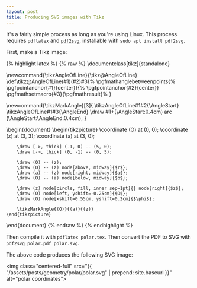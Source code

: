 ```yaml
---
layout: post
title: Producing SVG images with Tikz
---
```

<!-- Custom styles for the images -->
<link rel="stylesheet" href="{{ "/assets/styles/images.css" | prepend: site.baseurl }}">

It's a fairly simple process as long as you're using Linux. This process requires `pdflatex` and [`pdf2svg`](https://github.com/dawbarton/pdf2svg), installable with `sudo apt install pdf2svg`.

First, make a Tikz image:

{% highlight latex %}
{% raw %}
\documentclass[tikz]{standalone}

\newcommand{\tikzAngleOfLine}{\tikz@AngleOfLine}
    \def\tikz@AngleOfLine(#1)(#2)#3{%
        \pgfmathanglebetweenpoints{%
        \pgfpointanchor{#1}{center}}{%
        \pgfpointanchor{#2}{center}}
    \pgfmathsetmacro{#3}{\pgfmathresult}%
    }

\newcommand{\tikzMarkAngle}[3]{
    \tikzAngleOfLine#1#2{\AngleStart}
    \tikzAngleOfLine#1#3{\AngleEnd}
    \draw #1+(\AngleStart:0.4cm) arc (\AngleStart:\AngleEnd:0.4cm);
}

\begin{document}
    \begin{tikzpicture}
        \coordinate (O) at (0, 0);
        \coordinate (z) at (3, 3);
        \coordinate (a) at (3, 0);

        \draw [->, thick] (-1, 0) -- (5, 0);
        \draw [->, thick] (0, -1) -- (0, 5);

        \draw (O) -- (z);
        \draw (O) -- (z) node[above, midway]{$r$};
        \draw (a) -- (z) node[right, midway]{$a$};
        \draw (O) -- (a) node[below, midway]{$b$};

        \draw (z) node[circle, fill, inner sep=1pt]{} node[right]{$z$};
        \draw (O) node[left, yshift=-0.25cm]{$O$};
        \draw (O) node[xshift=0.55cm, yshift=0.2cm]{$\phi$};

        \tikzMarkAngle{(O)}{(a)}{(z)}
    \end{tikzpicture}
\end{document}
{% endraw %}
{% endhighlight %}

Then compile it with `pdflatex polar.tex`. Then convert the PDF to SVG with `pdf2svg polar.pdf polar.svg`.

The above code produces the following SVG image:

<img class="centered-full" src="{{ "/assets/posts/geometry/polar/polar.svg" | prepend: site.baseurl }}" alt="polar coordinates">
